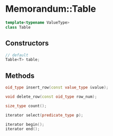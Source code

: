 # Memorandum::Table

```cpp
template<typename ValueType>
class Table
```
## Constructors

```cpp
// default
Table<T> table;
```

## Methods

```cpp
oid_type insert_row(const value_type &value);

void delete_row(const oid_type row_num);

size_type count();

iterator select(predicate_type p);

iterator begin();
iterator end();
```
